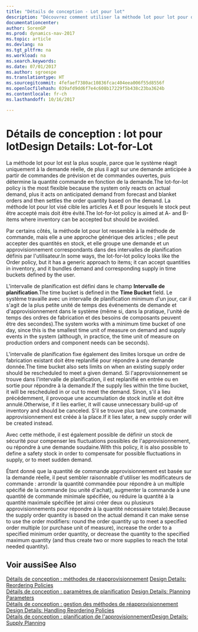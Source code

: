 ```yaml
---
title: "Détails de conception - Lot pour lot"
description: "Découvrez comment utiliser la méthode lot pour lot pour déterminer la quantité de commande en fonction de la demande."
documentationcenter: 
author: SorenGP
ms.prod: dynamics-nav-2017
ms.topic: article
ms.devlang: na
ms.tgt_pltfrm: na
ms.workload: na
ms.search.keywords: 
ms.date: 07/01/2017
ms.author: sgroespe
ms.translationtype: HT
ms.sourcegitcommit: 4fefaef7380ac10836fcac404eea006f55d8556f
ms.openlocfilehash: 039afd9dd6f7e4c608b17229f5b438c23ba3624b
ms.contentlocale: fr-ch
ms.lasthandoff: 10/16/2017

---
```

# <a name="design-details-lot-for-lot"></a><span data-ttu-id="c5e1e-103">Détails de conception : lot pour lot</span><span class="sxs-lookup"><span data-stu-id="c5e1e-103">Design Details: Lot-for-Lot</span></span>
<span data-ttu-id="c5e1e-104">La méthode lot pour lot est la plus souple, parce que le système réagit uniquement à la demande réelle, de plus il agit sur une demande anticipée à partir de commandes de prévision et de commandes ouvertes, puis détermine la quantité commande en fonction de la demande.</span><span class="sxs-lookup"><span data-stu-id="c5e1e-104">The lot-for-lot policy is the most flexible because the system only reacts on actual demand, plus it acts on anticipated demand from forecast and blanket orders and then settles the order quantity based on the demand.</span></span> <span data-ttu-id="c5e1e-105">La méthode lot pour lot visé cible les articles A et B pour lesquels le stock peut être accepté mais doit être évité.</span><span class="sxs-lookup"><span data-stu-id="c5e1e-105">The lot-for-lot policy is aimed at A- and B-items where inventory can be accepted but should be avoided.</span></span>  
  
<span data-ttu-id="c5e1e-106">Par certains côtés, la méthode lot pour lot ressemble à la méthode de commande, mais elle a une approche générique des articles ; elle peut accepter des quantités en stock, et elle groupe une demande et un approvisionnement correspondants dans des intervalles de planification définis par l'utilisateur.</span><span class="sxs-lookup"><span data-stu-id="c5e1e-106">In some ways, the lot-for-lot policy looks like the Order policy, but it has a generic approach to items; it can accept quantities in inventory, and it bundles demand and corresponding supply in time buckets defined by the user.</span></span>  
  
<span data-ttu-id="c5e1e-107">L'intervalle de planification est défini dans le champ **Intervalle de planification**.</span><span class="sxs-lookup"><span data-stu-id="c5e1e-107">The time bucket is defined in the **Time Bucket** field.</span></span> <span data-ttu-id="c5e1e-108">Le système travaille avec un intervalle de planification minimum d'un jour, car il s'agit de la plus petite unité de temps des événements de demande et d'approvisionnement dans le système (même si, dans la pratique, l'unité de temps des ordres de fabrication et des besoins de composants peuvent être des secondes).</span><span class="sxs-lookup"><span data-stu-id="c5e1e-108">The system works with a minimum time bucket of one day, since this is the smallest time unit of measure on demand and supply events in the system (although, in practice, the time unit of measure on production orders and component needs can be seconds).</span></span>  
  
<span data-ttu-id="c5e1e-109">L'intervalle de planification fixe également des limites lorsque un ordre de fabrication existant doit être replanifié pour répondre à une demande donnée.</span><span class="sxs-lookup"><span data-stu-id="c5e1e-109">The time bucket also sets limits on when an existing supply order should be rescheduled to meet a given demand.</span></span> <span data-ttu-id="c5e1e-110">Si l'approvisionnement se trouve dans l'intervalle de planification, il est replanifié en entrée ou en sortie pour répondre à la demande.</span><span class="sxs-lookup"><span data-stu-id="c5e1e-110">If the supply lies within the time bucket, it will be rescheduled in or out to meet the demand.</span></span> <span data-ttu-id="c5e1e-111">Sinon, s'il a lieu précédemment, il provoque une accumulation de stock inutile et doit être annulé.</span><span class="sxs-lookup"><span data-stu-id="c5e1e-111">Otherwise, if it lies earlier, it will cause unnecessary build-up of inventory and should be canceled.</span></span> <span data-ttu-id="c5e1e-112">S'il se trouve plus tard, une commande approvisionnement est créée à la place.</span><span class="sxs-lookup"><span data-stu-id="c5e1e-112">If it lies later, a new supply order will be created instead.</span></span>  
  
<span data-ttu-id="c5e1e-113">Avec cette méthode, il est également possible de définir un stock de sécurité pour compenser les fluctuations possibles de l'approvisionnement, ou répondre à une demande soudaine.</span><span class="sxs-lookup"><span data-stu-id="c5e1e-113">With this policy, it is also possible to define a safety stock in order to compensate for possible fluctuations in supply, or to meet sudden demand.</span></span>  
  
<span data-ttu-id="c5e1e-114">Étant donné que la quantité de commande approvisionnement est basée sur la demande réelle, il peut sembler raisonnable d'utiliser les modificateurs de commande : arrondir la quantité commandée pour répondre à un multiple spécifié de la commande (ou unité d'achat), augmenter la commande à une quantité de commande minimale spécifiée, ou réduire la quantité à la quantité maximale spécifiée (et ainsi créer deux ou plusieurs approvisionnements pour répondre à la quantité nécessaire totale).</span><span class="sxs-lookup"><span data-stu-id="c5e1e-114">Because the supply order quantity is based on the actual demand it can make sense to use the order modifiers: round the order quantity up to meet a specified order multiple (or purchase unit of measure), increase the order to a specified minimum order quantity, or decrease the quantity to the specified maximum quantity (and thus create two or more supplies to reach the total needed quantity).</span></span>  
  
## <a name="see-also"></a><span data-ttu-id="c5e1e-115">Voir aussi</span><span class="sxs-lookup"><span data-stu-id="c5e1e-115">See Also</span></span>  
<span data-ttu-id="c5e1e-116">[Détails de conception : méthodes de réapprovisionnement](design-details-reordering-policies.md) </span><span class="sxs-lookup"><span data-stu-id="c5e1e-116">[Design Details: Reordering Policies](design-details-reordering-policies.md) </span></span>  
<span data-ttu-id="c5e1e-117">[Détails de conception : paramètres de planification](design-details-planning-parameters.md) </span><span class="sxs-lookup"><span data-stu-id="c5e1e-117">[Design Details: Planning Parameters](design-details-planning-parameters.md) </span></span>  
<span data-ttu-id="c5e1e-118">[Détails de conception : gestion des méthodes de réapprovisionnement](design-details-handling-reordering-policies.md) </span><span class="sxs-lookup"><span data-stu-id="c5e1e-118">[Design Details: Handling Reordering Policies](design-details-handling-reordering-policies.md) </span></span>  
[<span data-ttu-id="c5e1e-119">Détails de conception : planification de l'approvisionnement</span><span class="sxs-lookup"><span data-stu-id="c5e1e-119">Design Details: Supply Planning</span></span>](design-details-supply-planning.md)
